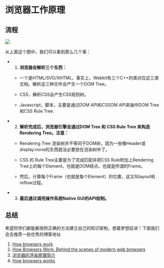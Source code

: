 # 浏览器工作原理

## 流程
![](/images/browser/01.jpg)



从上面这个图中，我们可以看到那么几个事：


- 1. **浏览器会解析三个东西：**

	* 一个是HTML/SVG/XHTML，事实上，Webkit有三个C++的类对应这三类文档。解析这三种文件会产生一个DOM Tree。
	 
	* CSS，解析CSS会产生CSS规则树。

	* Javascript，脚本，主要是通过DOM API和CSSOM API来操作DOM Tree和CSS Rule Tree.

- 2. **解析完成后，浏览器引擎会通过DOM Tree 和 CSS Rule Tree 来构造 Rendering Tree。注意：**

	* Rendering Tree 渲染树并不等同于DOM树，因为一些像Header或display:none的东西就没必要放在渲染树中了。
	
	* CSS 的 Rule Tree主要是为了完成匹配并把CSS Rule附加上Rendering Tree上的每个Element。也就是DOM结点。也就是所谓的Frame。
	
	* 然后，计算每个Frame（也就是每个Element）的位置，这又叫layout和reflow过程。
	
	
- 3. **最后通过调用操作系统Native GUI的API绘制。**


## 总结
希望同学们都能都按照正确的方法建立自己的知识架构，想着梦想前进！下面我们会去推荐一些优秀的博客地址
1. [How browsers work](http://taligarsiel.com/Projects/howbrowserswork1.htm)
2. [How Browsers Work: Behind the scenes of modern web browsers](https://www.html5rocks.com/en/tutorials/internals/howbrowserswork/)
3. [浏览器的渲染原理简介](https://coolshell.cn/articles/9666.html)
4. [How browsers works](http://arvindr21.github.io/howBrowserWorks/#/)

